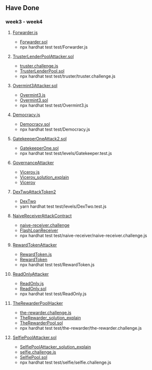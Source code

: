 ## Have Done
### week3 - week4

1. [Forwarder.js](https://github.com/sodexx7/security_related/blob/main/solidity-riddles/test/Forwarder.js)
    * [Forwarder.sol](https://github.com/sodexx7/security_related/blob/main/solidity-riddles/contracts/Forwarder.sol)
    * npx hardhat test test/Forwarder.js

2. [TrusterLenderPoolAttacker.sol](https://github.com/sodexx7/security_related/blob/main/damn-vulnerable-defi/contracts/truster/TrusterLenderPoolAttacker.sol)
    * [truster.challenge.js](https://github.com/sodexx7/security_related/blob/main/damn-vulnerable-defi/test/truster/truster.challenge.js)
    * [TrusterLenderPool.sol](damn-vulnerable-defi/contracts/truster/TrusterLenderPool.sol)
    * npx hardhat test test/truster/truster.challenge.js

3. [Overmint3Attacker.sol](https://github.com/sodexx7/security_related/blob/main/solidity-riddles/contracts/Attacker/Overmint3Attacker.sol#L10)  
    * [Overmint3.js](solidity-riddles/test/Overmint3.js)
    * [Overmint3.sol](solidity-riddles/contracts/Overmint3.sol)
    * npx hardhat test test/Overmint3.js

4. [Democracy.js](https://github.com/sodexx7/security_related/blob/main/solidity-riddles/test/Democracy.js)
    * [Democracy.sol](solidity-riddles/contracts/Democracy.sol) 
    * npx hardhat test test/Democracy.js


4. [GatekeeperOneAttack2.sol](https://github.com/sodexx7/security_related/blob/main/ethernaut/contracts/contracts/attacks/MySolution/GatekeeperOneAttack2.sol)
    * [GatekeeperOne.sol](https://github.com/sodexx7/security_related/blob/main/ethernaut/contracts/contracts/levels/GatekeeperOne.sol) 
    * npx hardhat test test/levels/Gatekeeper.test.js

5. [GovernanceAttacker](solidity-riddles/contracts/Attacker/GovernanceAttacker.sol)    
    * [Viceroy.js](solidity-riddles/test/Viceroy.js)
    * [Viceroy_solution_explain](https://github.com/sodexx7/security_related/blob/main/solidity-riddles/contracts/Attacker/Viceroy_README.md)
    * [Viceroy](solidity-riddles/contracts/Viceroy.sol)

6. [DexTwoAttackToken2](ethernaut/contracts/contracts/attacks/MySolution/DexTwoAttackToken2.sol) 
    * [DexTwo](ethernaut/contracts/contracts/levels/DexTwo.sol)
    * yarn hardhat test test/levels/DexTwo.test.js

7. [NaiveReceiverAttackContract](damn-vulnerable-defi/contracts/naive-receiver/NaiveReceiverAttackContract.sol)
    * [naive-receiver.challenge](damn-vulnerable-defi/test/naive-receiver/naive-receiver.challenge.js)
    * [FlashLoanReceiver](damn-vulnerable-defi/contracts/naive-receiver/FlashLoanReceiver.sol)
    * npx hardhat test test/naive-receiver/naive-receiver.challenge.js

8. [RewardTokenAttacker](solidity-riddles/contracts/Attacker/RewardTokenAttacker.sol)
    * [RewardToken.js](solidity-riddles/test/RewardToken.js)
    * [RewardToken](solidity-riddles/contracts/RewardToken.sol)
    * npx hardhat test test/RewardToken.js

9. [ReadOnlyAttacker](solidity-riddles/contracts/Attacker/ReadOnlyAttacker.sol)
    * [ReadOnly.js](https://github.com/sodexx7/security_related/blob/main/solidity-riddles/test/ReadOnly.js)
    * [ReadOnly.sol](solidity-riddles/contracts/ReadOnly.sol)
    * npx hardhat test test/ReadOnly.js

10. [TheRewarderPoolHacker](damn-vulnerable-defi/contracts/the-rewarder/TheRewarderPoolHacker.sol)
    * [the-rewarder.challenge.js](damn-vulnerable-defi/test/the-rewarder/the-rewarder.challenge.js)
    * [TheRewarder_solution_explain](damn-vulnerable-defi/contracts/the-rewarder/Exploit_README.md)
    * [TheRewarderPool.sol](damn-vulnerable-defi/contracts/the-rewarder/TheRewarderPool.sol)
    * npx hardhat test test/the-rewarder/the-rewarder.challenge.js

11. [SelfiePoolAttacker.sol](damn-vulnerable-defi/contracts/selfie/SelfiePoolAttacker.sol)   
    * [SelfiePoolAttacker_solution_explain](damn-vulnerable-defi/contracts/selfie/Exlpoit_README.md)
    * [selfie.challenge.js](damn-vulnerable-defi/test/selfie/selfie.challenge.js)
    * [SelfiePool.sol](damn-vulnerable-defi/contracts/selfie/SelfiePool.sol)
    * npx hardhat test test/selfie/selfie.challenge.js